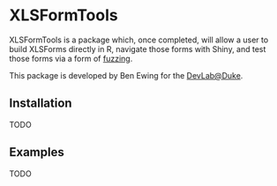 # XLSFormTools

XLSFormTools is a package which, once completed, will allow a user to build XLSForms directly in R, navigate those forms with Shiny, and test those forms via a form of [fuzzing](https://en.wikipedia.org/wiki/Fuzzing).

This package is developed by Ben Ewing for the [DevLab@Duke](https://www.devlabduke.com/).

## Installation

TODO

## Examples

TODO
